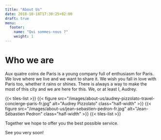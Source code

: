 ```yaml
---
title: "About Us"
date: 2018-10-18T17:30:25+02:00
draft: true
menu:
  footer:
    name: "Qui sommes-nous ?"
    weight: 1
---
```


# Who we are

Aux quatre coins de Paris is a young company full of enthusiasm for Paris. We love where we live and we want to share it. We wish you fall in love with Paris too, whether it rains or shines. There is always a way to make the most of this city and we are here for this. We, or at least I, Audrey.

{{< tiles-list >}}
  {{< figure src="/images/about-us/audrey-pizzolato-travel-concierge-paris-fr.jpg" alt="Audrey Pizzolato" class="half-width" >}}
  {{< figure src="/images/about-us/jean-sebastien-pedron-fr.jpg" alt="Jean-Sébastien Pedron" class="half-width" >}}
{{< tiles-list >}}

Together we hope to offer you the best possible service.

See you very soon!
